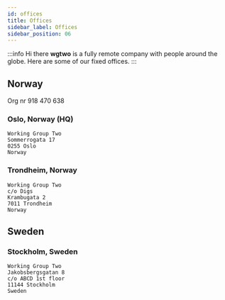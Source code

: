 ```yaml
---
id: offices
title: Offices
sidebar_label: Offices
sidebar_position: 06
---
```


:::info Hi there
**wgtwo** is a fully remote company with people around the globe. Here are some of our fixed offices. 
:::

## Norway

Org nr 918 470 638

### Oslo, Norway (HQ)

```
Working Group Two
Sommerrogata 17
0255 Oslo
Norway
```

### Trondheim, Norway

```
Working Group Two
c/o Digs
Krambugata 2
7011 Trondheim
Norway
```

## Sweden

### Stockholm, Sweden

```
Working Group Two
Jakobsbergsgatan 8
c/o ABCD 1st floor
11144 Stockholm
Sweden
```
